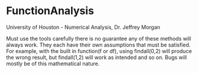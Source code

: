 # FunctionAnalysis
University of Houston - Numerical Analysis, Dr. Jeffrey Morgan


Must use the tools carefully there is no guarantee any of these methods will always work. They each have their own assumptions
that must be satisfied. For example, with the built in function(f or df), using findall(0,2) will produce the wrong result, but findall(1,2) will work as intended and so on.
Bugs will mostly be of this mathematical nature.
